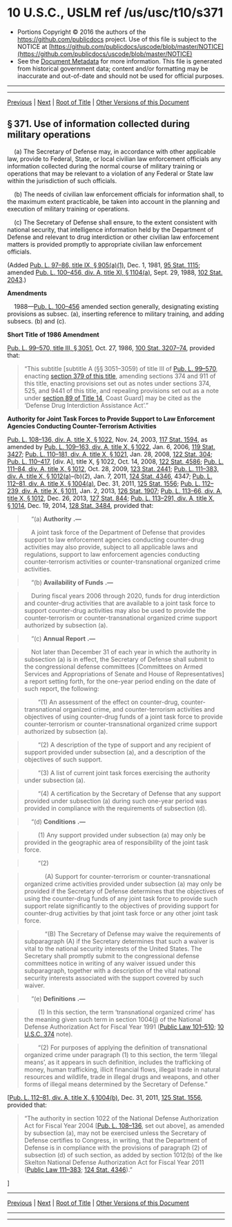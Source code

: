 ---
---

# 10 U.S.C., USLM ref /us/usc/t10/s371

* Portions Copyright © 2016 the authors of the https://github.com/publicdocs project.
  Use of this file is subject to the NOTICE at [https://github.com/publicdocs/uscode/blob/master/NOTICE](https://github.com/publicdocs/uscode/blob/master/NOTICE)
* See the [Document Metadata](././../../../../../..//README.md) for more information.
  This file is generated from historical government data; content and/or formatting may be inaccurate and out-of-date and should not be used for official purposes.

----------
----------

[Previous](./../../../../../..//us/usc/t10/stA/ptI/ch18/m__us_usc_t10_stA_ptI_ch18.md) | [Next](./../../../../../..//us/usc/t10/stA/ptI/ch18/m__us_usc_t10_s372.md) | [Root of Title](./../../../../../../) | [Other Versions of this Document](https://publicdocs.github.io/go/links?ns=uslm&ref=%2Fus%2Fusc%2Ft10%2Fs371)

## § 371. Use of information collected during military operations

    (a) The Secretary of Defense may, in accordance with other applicable law, provide to Federal, State, or local civilian law enforcement officials any information collected during the normal course of military training or operations that may be relevant to a violation of any Federal or State law within the jurisdiction of such officials.

    (b) The needs of civilian law enforcement officials for information shall, to the maximum extent practicable, be taken into account in the planning and execution of military training or operations.

    (c) The Secretary of Defense shall ensure, to the extent consistent with national security, that intelligence information held by the Department of Defense and relevant to drug interdiction or other civilian law enforcement matters is provided promptly to appropriate civilian law enforcement officials.

(Added [Pub. L. 97–86, title IX, § 905(a)(1)][/us/pl/97/86/s905/a/1], Dec. 1, 1981, [95 Stat. 1115][/us/stat/95/1115]; amended [Pub. L. 100–456, div. A, title XI, § 1104(a)][/us/pl/100/456/s1104/a], Sept. 29, 1988, [102 Stat. 2043][/us/stat/102/2043].)

 __Amendments__ 

    1988—[Pub. L. 100–456][/us/pl/100/456] amended section generally, designating existing provisions as subsec. (a), inserting reference to military training, and adding subsecs. (b) and (c).

 __Short Title of 1986 Amendment__ 

[Pub. L. 99–570, title III, § 3051][/us/pl/99/570/s3051], Oct. 27, 1986, [100 Stat. 3207–74][/us/stat/100/3207-74], provided that: 

> “This subtitle \[subtitle A (§§ 3051–3059) of title III of [Pub. L. 99–570][/us/pl/99/570], enacting [section 379 of this title][/us/usc/t10/s379], amending sections 374 and 911 of this title, enacting provisions set out as notes under sections 374, 525, and 9441 of this title, and repealing provisions set out as a note under [section 89 of Title 14][/us/usc/t14/s89], Coast Guard\] may be cited as the ‘Defense Drug Interdiction Assistance Act’.”

 __Authority for Joint Task Forces to Provide Support to Law Enforcement Agencies Conducting Counter-Terrorism Activities__ 

[Pub. L. 108–136, div. A, title X, § 1022][/us/pl/108/136/s1022], Nov. 24, 2003, [117 Stat. 1594][/us/stat/117/1594], as amended by [Pub. L. 109–163, div. A, title X, § 1022][/us/pl/109/163/s1022], Jan. 6, 2006, [119 Stat. 3427][/us/stat/119/3427]; [Pub. L. 110–181, div. A, title X, § 1021][/us/pl/110/181/s1021], Jan. 28, 2008, [122 Stat. 304][/us/stat/122/304]; [Pub. L. 110–417][/us/pl/110/417], \[div. A\], title X, § 1022, Oct. 14, 2008, [122 Stat. 4586][/us/stat/122/4586]; [Pub. L. 111–84, div. A, title X, § 1012][/us/pl/111/84/s1012], Oct. 28, 2009, [123 Stat. 2441][/us/stat/123/2441]; [Pub. L. 111–383, div. A, title X, § 1012(a)][/us/pl/111/383/s1012/a]–(b)(2), Jan. 7, 2011, [124 Stat. 4346][/us/stat/124/4346], 4347; [Pub. L. 112–81, div. A, title X, § 1004(a)][/us/pl/112/81/s1004/a], Dec. 31, 2011, [125 Stat. 1556][/us/stat/125/1556]; [Pub. L. 112–239, div. A, title X, § 1011][/us/pl/112/239/s1011], Jan. 2, 2013, [126 Stat. 1907][/us/stat/126/1907]; [Pub. L. 113–66, div. A, title X, § 1012][/us/pl/113/66/s1012], Dec. 26, 2013, [127 Stat. 844][/us/stat/127/844]; [Pub. L. 113–291, div. A, title X, § 1014][/us/pl/113/291/s1014], Dec. 19, 2014, [128 Stat. 3484][/us/stat/128/3484], provided that:

>     “(a)  __Authority__  __.—__ 

>     A joint task force of the Department of Defense that provides support to law enforcement agencies conducting counter-drug activities may also provide, subject to all applicable laws and regulations, support to law enforcement agencies conducting counter-terrorism activities or counter-transnational organized crime activities.

>     “(b)  __Availability of Funds__  __.—__ 

>     During fiscal years 2006 through 2020, funds for drug interdiction and counter-drug activities that are available to a joint task force to support counter-drug activities may also be used to provide the counter-terrorism or counter-transnational organized crime support authorized by subsection (a).

>     “(c)  __Annual Report__  __.—__ 

>     Not later than December 31 of each year in which the authority in subsection (a) is in effect, the Secretary of Defense shall submit to the congressional defense committees \[Committees on Armed Services and Appropriations of Senate and House of Representatives\] a report setting forth, for the one-year period ending on the date of such report, the following:

>         “(1) An assessment of the effect on counter-drug, counter-transnational organized crime, and counter-terrorism activities and objectives of using counter-drug funds of a joint task force to provide counter-terrorism or counter-transnational organized crime support authorized by subsection (a).

>         “(2) A description of the type of support and any recipient of support provided under subsection (a), and a description of the objectives of such support.

>         “(3) A list of current joint task forces exercising the authority under subsection (a).

>         “(4) A certification by the Secretary of Defense that any support provided under subsection (a) during such one-year period was provided in compliance with the requirements of subsection (d).

>     “(d)  __Conditions__  __.—__ 

>         (1) Any support provided under subsection (a) may only be provided in the geographic area of responsibility of the joint task force.

>         “(2)

>             (A) Support for counter-terrorism or counter-transnational organized crime activities provided under subsection (a) may only be provided if the Secretary of Defense determines that the objectives of using the counter-drug funds of any joint task force to provide such support relate significantly to the objectives of providing support for counter-drug activities by that joint task force or any other joint task force.

>             “(B) The Secretary of Defense may waive the requirements of subparagraph (A) if the Secretary determines that such a waiver is vital to the national security interests of the United States. The Secretary shall promptly submit to the congressional defense committees notice in writing of any waiver issued under this subparagraph, together with a description of the vital national security interests associated with the support covered by such waiver.

>     “(e)  __Definitions__  __.—__ 

>         (1) In this section, the term ‘transnational organized crime’ has the meaning given such term in section 1004(j) of the National Defense Authorization Act for Fiscal Year 1991 ([Public Law 101–510][/us/pl/101/510]; [10 U.S.C. 374][/us/usc/t10/s374] note).

>         “(2) For purposes of applying the definition of transnational organized crime under paragraph (1) to this section, the term ‘illegal means’, as it appears in such definition, includes the trafficking of money, human trafficking, illicit financial flows, illegal trade in natural resources and wildlife, trade in illegal drugs and weapons, and other forms of illegal means determined by the Secretary of Defense.”

\[[Pub. L. 112–81, div. A, title X, § 1004(b)][/us/pl/112/81/s1004/b], Dec. 31, 2011, [125 Stat. 1556][/us/stat/125/1556], provided that: 

> “The authority in section 1022 of the National Defense Authorization Act for Fiscal Year 2004 \[[Pub. L. 108–136][/us/pl/108/136], set out above\], as amended by subsection (a), may not be exercised unless the Secretary of Defense certifies to Congress, in writing, that the Department of Defense is in compliance with the provisions of paragraph (2) of subsection (d) of such section, as added by section 1012(b) of the Ike Skelton National Defense Authorization Act for Fiscal Year 2011 ([Public Law 111–383][/us/pl/111/383]; [124 Stat. 4346][/us/stat/124/4346]).”

\]

----------

[Previous](./../../../../../..//us/usc/t10/stA/ptI/ch18/m__us_usc_t10_stA_ptI_ch18.md) | [Next](./../../../../../..//us/usc/t10/stA/ptI/ch18/m__us_usc_t10_s372.md) | [Root of Title](./../../../../../../) | [Other Versions of this Document](https://publicdocs.github.io/go/links?ns=uslm&ref=%2Fus%2Fusc%2Ft10%2Fs371)

----------
----------

[/us/pl/97/86/s905/a/1]: https://publicdocs.github.io/go/links?ns=uslm&ref=%2Fus%2Fpl%2F97%2F86%2Fs905%2Fa%2F1
[/us/stat/95/1115]: https://publicdocs.github.io/go/links?ns=uslm&ref=%2Fus%2Fstat%2F95%2F1115
[/us/pl/100/456/s1104/a]: https://publicdocs.github.io/go/links?ns=uslm&ref=%2Fus%2Fpl%2F100%2F456%2Fs1104%2Fa
[/us/stat/102/2043]: https://publicdocs.github.io/go/links?ns=uslm&ref=%2Fus%2Fstat%2F102%2F2043
[/us/pl/100/456]: https://publicdocs.github.io/go/links?ns=uslm&ref=%2Fus%2Fpl%2F100%2F456
[/us/pl/99/570/s3051]: https://publicdocs.github.io/go/links?ns=uslm&ref=%2Fus%2Fpl%2F99%2F570%2Fs3051
[/us/stat/100/3207-74]: https://publicdocs.github.io/go/links?ns=uslm&ref=%2Fus%2Fstat%2F100%2F3207-74
[/us/pl/99/570]: https://publicdocs.github.io/go/links?ns=uslm&ref=%2Fus%2Fpl%2F99%2F570
[/us/usc/t10/s379]: https://publicdocs.github.io/go/links?ns=uslm&ref=%2Fus%2Fusc%2Ft10%2Fs379
[/us/usc/t14/s89]: https://publicdocs.github.io/go/links?ns=uslm&ref=%2Fus%2Fusc%2Ft14%2Fs89
[/us/pl/108/136/s1022]: https://publicdocs.github.io/go/links?ns=uslm&ref=%2Fus%2Fpl%2F108%2F136%2Fs1022
[/us/stat/117/1594]: https://publicdocs.github.io/go/links?ns=uslm&ref=%2Fus%2Fstat%2F117%2F1594
[/us/pl/109/163/s1022]: https://publicdocs.github.io/go/links?ns=uslm&ref=%2Fus%2Fpl%2F109%2F163%2Fs1022
[/us/stat/119/3427]: https://publicdocs.github.io/go/links?ns=uslm&ref=%2Fus%2Fstat%2F119%2F3427
[/us/pl/110/181/s1021]: https://publicdocs.github.io/go/links?ns=uslm&ref=%2Fus%2Fpl%2F110%2F181%2Fs1021
[/us/stat/122/304]: https://publicdocs.github.io/go/links?ns=uslm&ref=%2Fus%2Fstat%2F122%2F304
[/us/pl/110/417]: https://publicdocs.github.io/go/links?ns=uslm&ref=%2Fus%2Fpl%2F110%2F417
[/us/stat/122/4586]: https://publicdocs.github.io/go/links?ns=uslm&ref=%2Fus%2Fstat%2F122%2F4586
[/us/pl/111/84/s1012]: https://publicdocs.github.io/go/links?ns=uslm&ref=%2Fus%2Fpl%2F111%2F84%2Fs1012
[/us/stat/123/2441]: https://publicdocs.github.io/go/links?ns=uslm&ref=%2Fus%2Fstat%2F123%2F2441
[/us/pl/111/383/s1012/a]: https://publicdocs.github.io/go/links?ns=uslm&ref=%2Fus%2Fpl%2F111%2F383%2Fs1012%2Fa
[/us/stat/124/4346]: https://publicdocs.github.io/go/links?ns=uslm&ref=%2Fus%2Fstat%2F124%2F4346
[/us/pl/112/81/s1004/a]: https://publicdocs.github.io/go/links?ns=uslm&ref=%2Fus%2Fpl%2F112%2F81%2Fs1004%2Fa
[/us/stat/125/1556]: https://publicdocs.github.io/go/links?ns=uslm&ref=%2Fus%2Fstat%2F125%2F1556
[/us/pl/112/239/s1011]: https://publicdocs.github.io/go/links?ns=uslm&ref=%2Fus%2Fpl%2F112%2F239%2Fs1011
[/us/stat/126/1907]: https://publicdocs.github.io/go/links?ns=uslm&ref=%2Fus%2Fstat%2F126%2F1907
[/us/pl/113/66/s1012]: https://publicdocs.github.io/go/links?ns=uslm&ref=%2Fus%2Fpl%2F113%2F66%2Fs1012
[/us/stat/127/844]: https://publicdocs.github.io/go/links?ns=uslm&ref=%2Fus%2Fstat%2F127%2F844
[/us/pl/113/291/s1014]: https://publicdocs.github.io/go/links?ns=uslm&ref=%2Fus%2Fpl%2F113%2F291%2Fs1014
[/us/stat/128/3484]: https://publicdocs.github.io/go/links?ns=uslm&ref=%2Fus%2Fstat%2F128%2F3484
[/us/pl/101/510]: https://publicdocs.github.io/go/links?ns=uslm&ref=%2Fus%2Fpl%2F101%2F510
[/us/usc/t10/s374]: https://publicdocs.github.io/go/links?ns=uslm&ref=%2Fus%2Fusc%2Ft10%2Fs374
[/us/pl/112/81/s1004/b]: https://publicdocs.github.io/go/links?ns=uslm&ref=%2Fus%2Fpl%2F112%2F81%2Fs1004%2Fb
[/us/stat/125/1556]: https://publicdocs.github.io/go/links?ns=uslm&ref=%2Fus%2Fstat%2F125%2F1556
[/us/pl/108/136]: https://publicdocs.github.io/go/links?ns=uslm&ref=%2Fus%2Fpl%2F108%2F136
[/us/pl/111/383]: https://publicdocs.github.io/go/links?ns=uslm&ref=%2Fus%2Fpl%2F111%2F383
[/us/stat/124/4346]: https://publicdocs.github.io/go/links?ns=uslm&ref=%2Fus%2Fstat%2F124%2F4346


